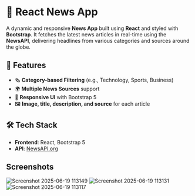 # 📰 React News App

A dynamic and responsive **News App** built using **React** and styled with **Bootstrap**. It fetches the latest news articles in real-time using the **NewsAPI**, delivering headlines from various categories and sources around the globe.

## 🌟 Features

- 🗞️ **Category-based Filtering** (e.g., Technology, Sports, Business)
- 🌍 **Multiple News Sources** support
- 📱 **Responsive UI** with Bootstrap 5
- 🖼️ **Image, title, description, and source** for each article

## 🛠️ Tech Stack

- **Frontend**: React, Bootstrap 5
- **API**: [NewsAPI.org](https://newsapi.org/)

## Screenshots

![Screenshot 2025-06-19 113149](https://github.com/user-attachments/assets/6e71504e-7417-43fd-9191-eee310597907)
![Screenshot 2025-06-19 113131](https://github.com/user-attachments/assets/34030e9a-841c-4e57-acfb-5642ed75cc8d)
![Screenshot 2025-06-19 113117](https://github.com/user-attachments/assets/99995231-8cbc-42e6-9898-c841492bab6f)



